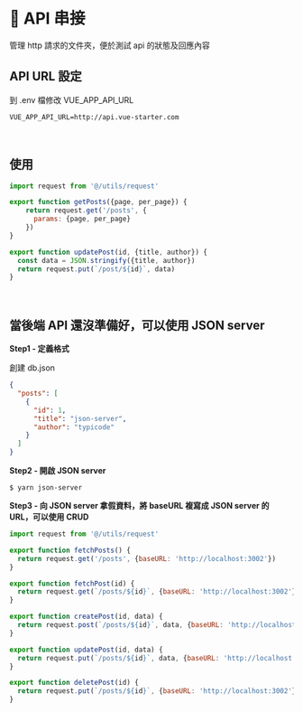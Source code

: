 # 🔗 API 串接

管理 http 請求的文件夾，便於測試 api 的狀態及回應內容

## API URL 設定

到 .env 檔修改 VUE\_APP\_API\_URL

```
VUE_APP_API_URL=http://api.vue-starter.com
```
<br/>

## 使用


```js
import request from '@/utils/request'

export function getPosts({page, per_page}) {
	return request.get('/posts', {
	  params: {page, per_page}
	})
}

export function updatePost(id, {title, author}) {
  const data = JSON.stringify({title, author})
  return request.put(`/post/${id}`, data)
}
```
<br/>

##  當後端 API 還沒準備好，可以使用 JSON server

**Step1 - 定義格式**

創建 db.json

```json
{
  "posts": [
    {
      "id": 1,
      "title": "json-server",
      "author": "typicode"
    }
  ]
}
```

**Step2 - 開啟 JSON server**

```
$ yarn json-server
```



**Step3 - 向 JSON server 拿假資料，將 baseURL 複寫成 JSON server 的 URL，可以使用 CRUD**

```js
import request from '@/utils/request'

export function fetchPosts() {
  return request.get('/posts', {baseURL: 'http://localhost:3002'})
}

export function fetchPost(id) {
  return request.get(`/posts/${id}`, {baseURL: 'http://localhost:3002'})
}

export function createPost(id, data) {
  return request.post(`/posts/${id}`, data, {baseURL: 'http://localhost:3002'})
}

export function updatePost(id, data) {
  return request.put(`/posts/${id}`, data, {baseURL: 'http://localhost:3002'})
}

export function deletePost(id) {
  return request.put(`/posts/${id}`, {baseURL: 'http://localhost:3002'})
}
```
